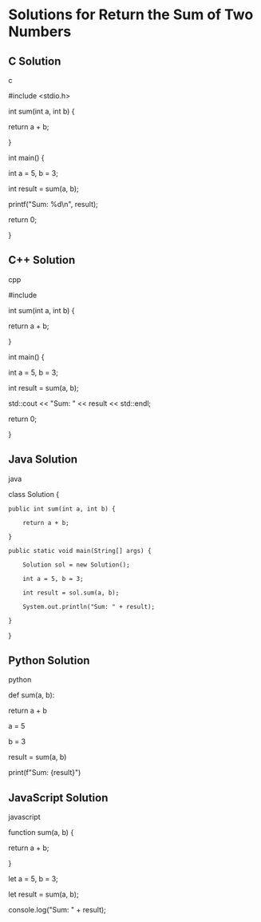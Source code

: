 # Solutions for Return the Sum of Two Numbers

## C Solution
c
#include <stdio.h>

int sum(int a, int b) {
  return a + b;
}

int main() {
  int a = 5, b = 3;
  int result = sum(a, b);
  printf("Sum: %d\n", result);
  return 0;
}


## C++ Solution
cpp
#include <iostream>

int sum(int a, int b) {
  return a + b;
}

int main() {
  int a = 5, b = 3;
  int result = sum(a, b);
  std::cout << "Sum: " << result << std::endl;
  return 0;
}


## Java Solution
java
class Solution {
    public int sum(int a, int b) {
        return a + b;
    }
    public static void main(String[] args) {
        Solution sol = new Solution();
        int a = 5, b = 3;
        int result = sol.sum(a, b);
        System.out.println("Sum: " + result);
    }
}


## Python Solution
python
def sum(a, b):
  return a + b

a = 5
b = 3
result = sum(a, b)
print(f"Sum: {result}")


## JavaScript Solution
javascript
function sum(a, b) {
  return a + b;
}

let a = 5, b = 3;
let result = sum(a, b);
console.log("Sum: " + result);

